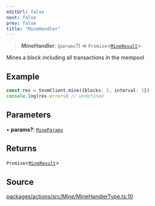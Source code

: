 ```yaml
---
editUrl: false
next: false
prev: false
title: "MineHandler"
---
```


> **MineHandler**: (`params`?) => `Promise`\<[`MineResult`](/reference/tevm/actions/type-aliases/mineresult/)\>

Mines a block including all transactions in the mempool

## Example

```ts
const res = tevmClient.mine({blocks: 2, interval: 2})
console.log(res.errors) // undefined
```

## Parameters

• **params?**: [`MineParams`](/reference/tevm/actions/type-aliases/mineparams/)

## Returns

`Promise`\<[`MineResult`](/reference/tevm/actions/type-aliases/mineresult/)\>

## Source

[packages/actions/src/Mine/MineHandlerType.ts:10](https://github.com/evmts/tevm-monorepo/blob/main/packages/actions/src/Mine/MineHandlerType.ts#L10)
